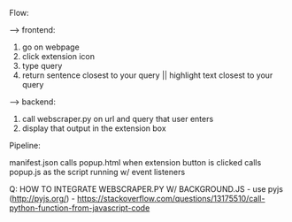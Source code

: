 Flow:

--> frontend:
1. go on webpage
2. click extension icon
3. type query
4. return sentence closest to your query || highlight text closest to your query

--> backend:
1. call webscraper.py on url and query that user enters
2. display that output in the extension box


Pipeline:

manifest.json
    calls popup.html when extension button is clicked
        calls popup.js as the script running w/ event listeners
        

Q: HOW TO INTEGRATE WEBSCRAPER.PY W/ BACKGROUND.JS
    - use pyjs (http://pyjs.org/)
    - https://stackoverflow.com/questions/13175510/call-python-function-from-javascript-code